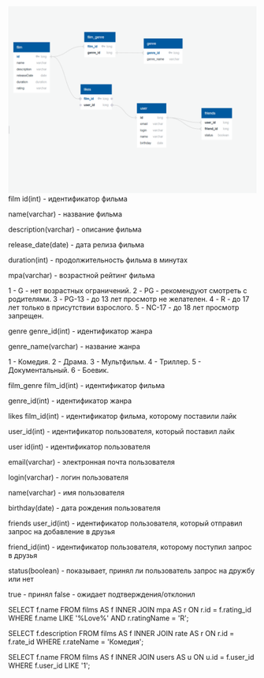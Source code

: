 ![Диаграмма](sql.png)
film
id(int) - идентификатор фильма

name(varchar) - название фильма

description(varchar) - описание фильма

release_date(date) - дата релиза фильма

duration(int) - продолжительность фильма в минутах

mpa(varchar) - возрастной рейтинг фильма

1 - G - нет возрастных ограничений.
2 - PG - рекомендуют смотреть с родителями.
3 - PG-13 - до 13 лет просмотр не желателен.
4 - R - до 17 лет только в присутствии взрослого.
5 - NC-17 - до 18 лет просмотр запрещен.

genre
genre_id(int) - идентификатор жанра

genre_name(varchar) - название жанра

1 - Комедия.
2 - Драма.
3 - Мультфильм.
4 - Триллер.
5 - Документальный.
6 - Боевик.

film_genre
film_id(int) - идентификатор фильма

genre_id(int) - идентификатор жанра

likes
film_id(int) - идентификатор фильма, которому поставили лайк

user_id(int) - идентификатор пользователя, который поставил лайк

user
id(int) - идентификатор пользователя

email(varchar) - электронная почта пользователя

login(varchar) - логин пользователя

name(varchar) - имя пользователя

birthday(date) - дата рождения пользователя

friends
user_id(int) - идентификатор пользователя, который отправил запрос на добавление в друзья

friend_id(int) - идентификатор пользователя, которому поступил запрос в друзья

status(boolean) - показывает, принял ли пользователь запрос на дружбу или нет

true - принял
false - ожидает подтверждения/отклонил

SELECT f.name
FROM films AS f
INNER JOIN mpa AS r ON r.id = f.rating_id
WHERE f.name LIKE '%Love%'
AND r.ratingName = 'R';


SELECT f.description
FROM films AS f
INNER JOIN rate AS r ON r.id = f.rate_id
WHERE r.rateName = 'Комедия';

SELECT f.name
FROM films AS f
INNER JOIN users AS u ON u.id = f.user_id
WHERE f.user_id LIKE '1';
